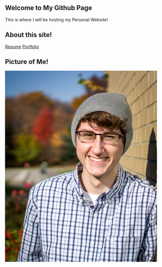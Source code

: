 ## Welcome to My Github Page

This is where I will be hosting my Personal Website!

## About this site!
[Resume](resume.md)
[Portfolio](portfolio.md)

## Picture of Me!

![Senior Picture Headshot](/docs/Images/GnK-WMxL.jpg)

